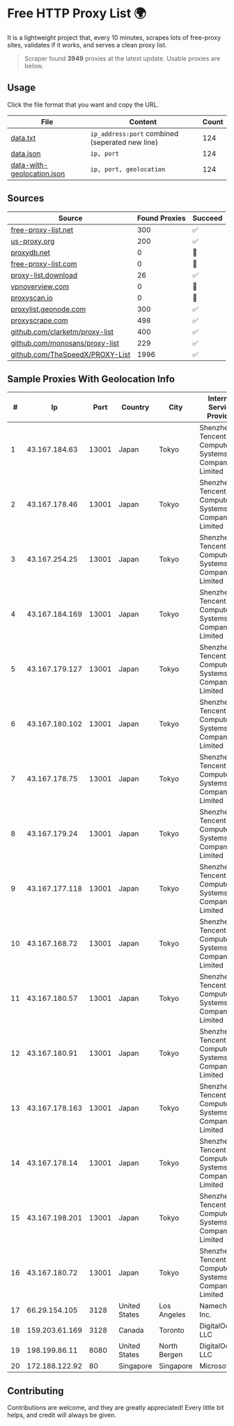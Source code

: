 
# Free HTTP Proxy List 🌍

It is a lightweight project that, every 10 minutes, scrapes lots of free-proxy sites, validates if it works, and serves a clean proxy list.


> Scraper found **3949** proxies at the latest update. Usable proxies are below.

## Usage

Click the file format that you want and copy the URL.


|File|Content|Count|
|----|-------|-----|
|[data.txt](https://raw.githubusercontent.com/themiralay/Proxy-List-World/master/data.txt)|`ip_address:port` combined (seperated new line)|124|
|[data.json](https://raw.githubusercontent.com/themiralay/Proxy-List-World/master/data.json)|`ip, port`|124|
|[data-with-geolocation.json](https://raw.githubusercontent.com/themiralay/Proxy-List-World/master/data-with-geolocation.json)|`ip, port, geolocation`|124|

## Sources

|Source|Found Proxies|Succeed|
|------|-------------|-------|
|[free-proxy-list.net](https://free-proxy-list.net)|300|✅|
|[us-proxy.org](https://www.us-proxy.org)|200|✅|
|[proxydb.net](http://proxydb.net)|0|🚫|
|[free-proxy-list.com](https://free-proxy-list.com/?page=&port=&type%5B%5D=http&type%5B%5D=https&up_time=0&search=Search)|0|🚫|
|[proxy-list.download](https://www.proxy-list.download/HTTP)|26|✅|
|[vpnoverview.com](https://vpnoverview.com/privacy/anonymous-browsing/free-proxy-servers)|0|🚫|
|[proxyscan.io](https://www.proxyscan.io)|0|🚫|
|[proxylist.geonode.com](https://proxylist.geonode.com/api/proxy-list?limit=300&page=1&sort_by=lastChecked&sort_type=desc&protocols=http,https)|300|✅|
|[proxyscrape.com](https://api.proxyscrape.com/v2/?request=displayproxies&protocol=http&timeout=10000&country=all&ssl=all&anonymity=all)|498|✅|
|[github.com/clarketm/proxy-list](https://raw.githubusercontent.com/clarketm/proxy-list/master/proxy-list-raw.txt)|400|✅|
|[github.com/monosans/proxy-list](https://raw.githubusercontent.com/monosans/proxy-list/main/proxies/http.txt)|229|✅|
|[github.com/TheSpeedX/PROXY-List](https://raw.githubusercontent.com/TheSpeedX/PROXY-List/master/http.txt)|1996|✅|


## Sample Proxies With Geolocation Info

|#|Ip|Port|Country|City|Internet Service Provider|
|-|--|----|-------|----|-------------------------|
|1|43.167.184.63|13001|Japan|Tokyo|Shenzhen Tencent Computer Systems Company Limited|
|2|43.167.178.46|13001|Japan|Tokyo|Shenzhen Tencent Computer Systems Company Limited|
|3|43.167.254.25|13001|Japan|Tokyo|Shenzhen Tencent Computer Systems Company Limited|
|4|43.167.184.169|13001|Japan|Tokyo|Shenzhen Tencent Computer Systems Company Limited|
|5|43.167.179.127|13001|Japan|Tokyo|Shenzhen Tencent Computer Systems Company Limited|
|6|43.167.180.102|13001|Japan|Tokyo|Shenzhen Tencent Computer Systems Company Limited|
|7|43.167.178.75|13001|Japan|Tokyo|Shenzhen Tencent Computer Systems Company Limited|
|8|43.167.179.24|13001|Japan|Tokyo|Shenzhen Tencent Computer Systems Company Limited|
|9|43.167.177.118|13001|Japan|Tokyo|Shenzhen Tencent Computer Systems Company Limited|
|10|43.167.168.72|13001|Japan|Tokyo|Shenzhen Tencent Computer Systems Company Limited|
|11|43.167.180.57|13001|Japan|Tokyo|Shenzhen Tencent Computer Systems Company Limited|
|12|43.167.180.91|13001|Japan|Tokyo|Shenzhen Tencent Computer Systems Company Limited|
|13|43.167.178.163|13001|Japan|Tokyo|Shenzhen Tencent Computer Systems Company Limited|
|14|43.167.178.14|13001|Japan|Tokyo|Shenzhen Tencent Computer Systems Company Limited|
|15|43.167.198.201|13001|Japan|Tokyo|Shenzhen Tencent Computer Systems Company Limited|
|16|43.167.180.72|13001|Japan|Tokyo|Shenzhen Tencent Computer Systems Company Limited|
|17|66.29.154.105|3128|United States|Los Angeles|Namecheap, Inc.|
|18|159.203.61.169|3128|Canada|Toronto|DigitalOcean, LLC|
|19|198.199.86.11|8080|United States|North Bergen|DigitalOcean, LLC|
|20|172.188.122.92|80|Singapore|Singapore|Microsoft|



## Contributing

Contributions are welcome, and they are greatly appreciated! Every
little bit helps, and credit will always be given.

